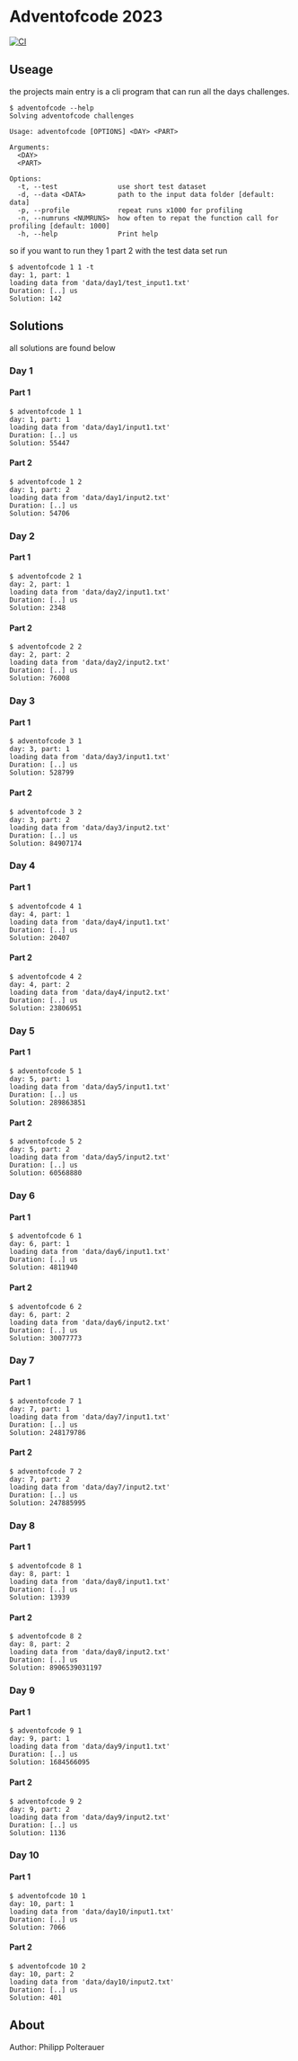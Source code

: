 # Adventofcode 2023

[![CI](https://github.com/PhilippPolterauer/adventofcode-2023/actions/workflows/ci.yaml/badge.svg)](https://github.com/PhilippPolterauer/adventofcode-2023/actions/workflows/ci.yaml)

## Useage

the projects main entry is a cli program that can run all the days challenges.

```console
$ adventofcode --help
Solving adventofcode challenges

Usage: adventofcode [OPTIONS] <DAY> <PART>

Arguments:
  <DAY>   
  <PART>  

Options:
  -t, --test               use short test dataset
  -d, --data <DATA>        path to the input data folder [default: data]
  -p, --profile            repeat runs x1000 for profiling
  -n, --numruns <NUMRUNS>  how often to repat the function call for profiling [default: 1000]
  -h, --help               Print help

```

so if you want to run they 1 part 2 with the test data set run

```console
$ adventofcode 1 1 -t
day: 1, part: 1
loading data from 'data/day1/test_input1.txt'
Duration: [..] us
Solution: 142

```

## Solutions

all solutions are found below

### Day 1

#### Part 1

```console
$ adventofcode 1 1
day: 1, part: 1
loading data from 'data/day1/input1.txt'
Duration: [..] us
Solution: 55447

```

#### Part 2

```console
$ adventofcode 1 2
day: 1, part: 2
loading data from 'data/day1/input2.txt'
Duration: [..] us
Solution: 54706

```

### Day 2

#### Part 1

```console
$ adventofcode 2 1
day: 2, part: 1
loading data from 'data/day2/input1.txt'
Duration: [..] us
Solution: 2348

```

#### Part 2

```console
$ adventofcode 2 2
day: 2, part: 2
loading data from 'data/day2/input2.txt'
Duration: [..] us
Solution: 76008

```

### Day 3

#### Part 1

```console
$ adventofcode 3 1
day: 3, part: 1
loading data from 'data/day3/input1.txt'
Duration: [..] us
Solution: 528799

```

#### Part 2

```console
$ adventofcode 3 2
day: 3, part: 2
loading data from 'data/day3/input2.txt'
Duration: [..] us
Solution: 84907174

```

### Day 4

#### Part 1

```console
$ adventofcode 4 1
day: 4, part: 1
loading data from 'data/day4/input1.txt'
Duration: [..] us
Solution: 20407

```

#### Part 2

```console
$ adventofcode 4 2
day: 4, part: 2
loading data from 'data/day4/input2.txt'
Duration: [..] us
Solution: 23806951

```

### Day 5

#### Part 1

```console
$ adventofcode 5 1
day: 5, part: 1
loading data from 'data/day5/input1.txt'
Duration: [..] us
Solution: 289863851

```

#### Part 2

```console
$ adventofcode 5 2
day: 5, part: 2
loading data from 'data/day5/input2.txt'
Duration: [..] us
Solution: 60568880

```

### Day 6

#### Part 1

```console
$ adventofcode 6 1
day: 6, part: 1
loading data from 'data/day6/input1.txt'
Duration: [..] us
Solution: 4811940

```

#### Part 2

```console
$ adventofcode 6 2
day: 6, part: 2
loading data from 'data/day6/input2.txt'
Duration: [..] us
Solution: 30077773

```

### Day 7

#### Part 1

```console
$ adventofcode 7 1
day: 7, part: 1
loading data from 'data/day7/input1.txt'
Duration: [..] us
Solution: 248179786

```

#### Part 2

```console
$ adventofcode 7 2
day: 7, part: 2
loading data from 'data/day7/input2.txt'
Duration: [..] us
Solution: 247885995

```

### Day 8

#### Part 1

```console
$ adventofcode 8 1
day: 8, part: 1
loading data from 'data/day8/input1.txt'
Duration: [..] us
Solution: 13939

```

#### Part 2

```console
$ adventofcode 8 2
day: 8, part: 2
loading data from 'data/day8/input2.txt'
Duration: [..] us
Solution: 8906539031197

```

### Day 9

#### Part 1

```console
$ adventofcode 9 1
day: 9, part: 1
loading data from 'data/day9/input1.txt'
Duration: [..] us
Solution: 1684566095

```

#### Part 2

```console
$ adventofcode 9 2
day: 9, part: 2
loading data from 'data/day9/input2.txt'
Duration: [..] us
Solution: 1136

```

### Day 10

#### Part 1

```console
$ adventofcode 10 1
day: 10, part: 1
loading data from 'data/day10/input1.txt'
Duration: [..] us
Solution: 7066

```

#### Part 2

```console
$ adventofcode 10 2
day: 10, part: 2
loading data from 'data/day10/input2.txt'
Duration: [..] us
Solution: 401

```

<!-- 
### Day 11

#### Part 1

```console
$ adventofcode 11 1
day: 11, part: 1
loading data from 'data/day11/input1.txt'
Duration: [..] us
Solution: 9965032

```

#### Part 2

```console
$ adventofcode 11 2
day: 11, part: 2
loading data from 'data/day11/input2.txt'
Duration: [..] us
Solution: 550358864332

```

### Day 12

#### Part 1

```console
$ adventofcode 12 1
? 101
day: 12, part: 1
loading data from 'data/day12/input1.txt'
thread 'main' panicked at src/util.rs:6:35:
called `Result::unwrap()` on an `Err` value: Os { code: 2, kind: NotFound, message: "No such file or directory" }
note: run with `RUST_BACKTRACE=1` environment variable to display a backtrace

```

#### Part 2

```console
$ adventofcode 12 2
? 101
day: 12, part: 2
loading data from 'data/day12/input2.txt'
thread 'main' panicked at src/util.rs:6:35:
called `Result::unwrap()` on an `Err` value: Os { code: 2, kind: NotFound, message: "No such file or directory" }
note: run with `RUST_BACKTRACE=1` environment variable to display a backtrace

``` -->

## About

Author: Philipp Polterauer

